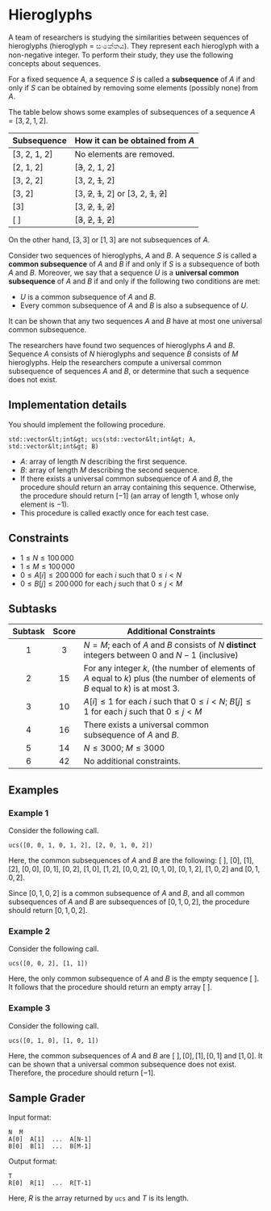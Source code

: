 # Hieroglyphs

A team of researchers is studying the similarities between sequences of hieroglyphs (hieroglyph = සංකේතය).
They represent each hieroglyph with a non-negative integer.
To perform their study,
 they use the following concepts about sequences.

For a fixed sequence $A$,
 a sequence $S$ is called a **subsequence** of $A$
 if and only if $S$ can be obtained
 by removing some elements (possibly none) from $A$.

The table below shows some examples of subsequences of a sequence $A = [3, 2, 1, 2]$.

| Subsequence    | How it can be obtained from $A$ |
|----------------|---------------------------------|
| [3, 2, 1, 2] | No elements are removed.
| [2, 1, 2]     | [<s>3</s>, 2, 1, 2]
| [3, 2, 2]     | [3, 2, <s>1</s>, 2]
| [3, 2]         | [3, <s>2</s>, <s>1</s>, 2] or [3, 2, <s>1</s>, <s>2</s>]
| [3]             | [3, <s>2</s>, <s>1</s>, <s>2</s>]
| [ ]              | [<s>3</s>, <s>2</s>, <s>1</s>, <s>2</s>]

On the other hand, $[3, 3]$ or $[1, 3]$ are not subsequences of $A$.

Consider two sequences of hieroglyphs, $A$ and $B$.
A sequence $S$ is called a **common subsequence** of $A$ and $B$
 if and only if $S$ is a subsequence of both $A$ and $B$.
Moreover, we say that a sequence $U$ is a **universal common subsequence** of $A$ and $B$
 if and only if the following two conditions are met:
* $U$ is a common subsequence of $A$ and $B$.
* Every common subsequence of $A$ and $B$ is also a subsequence of $U$.

It can be shown that any two sequences $A$ and $B$
 have at most one universal common subsequence.

The researchers have found two sequences of hieroglyphs $A$ and $B$.
Sequence $A$ consists of $N$ hieroglyphs
 and sequence $B$ consists of $M$ hieroglyphs.
Help the researchers compute
 a universal common subsequence of sequences $A$ and $B$,
 or determine that such a sequence does not exist.

## Implementation details

You should implement the following procedure.

```
std::vector&lt;int&gt; ucs(std::vector&lt;int&gt; A, std::vector&lt;int&gt; B)
```

* $A$: array of length $N$ describing the first sequence.
* $B$: array of length $M$ describing the second sequence.
* If there exists a universal common subsequence of $A$ and $B$,
   the procedure should return an array containing this sequence.
  Otherwise, the procedure should return $[-1]$
   (an array of length $1$, whose only element is $-1$).
* This procedure is called exactly once for each test case.

## Constraints

* $1 \leq N \leq 100\,000$
* $1 \leq M \leq 100\,000$
* $0 \leq A[i] \leq 200\,000$ for each $i$ such that $0 \leq i < N$
* $0 \leq B[j] \leq 200\,000$ for each $j$ such that $0 \leq j < M$

## Subtasks

| Subtask | Score  | Additional Constraints |
| :-----: | :----: | ---------------------- |
| 1       | $3$    | $N = M$; each of $A$ and $B$ consists of $N$ **distinct** integers between $0$ and $N-1$ (inclusive)
| 2       | $15$   | For any integer $k$, (the number of elements of $A$ equal to $k$) plus (the number of elements of $B$ equal to $k$) is at most $3$.
| 3       | $10$   | $A[i] \leq 1$ for each $i$ such that $0 \leq i < N$; $B[j] \leq 1$ for each $j$ such that $0 \leq j < M$
| 4       | $16$   | There exists a universal common subsequence of $A$ and $B$.
| 5       | $14$   | $N \leq 3000$; $M \leq 3000$
| 6       | $42$   | No additional constraints.

## Examples

### Example 1

Consider the following call.

```
ucs([0, 0, 1, 0, 1, 2], [2, 0, 1, 0, 2])
```

Here, the common subsequences of $A$ and $B$ are the following:
 $[\ ]$, $[0]$, $[1]$, $[2]$, $[0, 0]$, $[0, 1]$, $[0, 2]$, $[1, 0]$, $[1, 2]$, $[0, 0, 2]$, $[0, 1, 0]$, $[0, 1, 2]$, $[1, 0, 2]$ and $[0, 1, 0, 2]$.

Since $[0, 1, 0, 2]$ is a common subsequence of $A$ and $B$, and
 all common subsequences of $A$ and $B$ are subsequences of $[0, 1, 0, 2]$,
 the procedure should return $[0, 1, 0, 2]$.

### Example 2

Consider the following call.

```
ucs([0, 0, 2], [1, 1])
```

Here, the only common subsequence of $A$ and $B$ is the empty sequence $[\ ]$.
It follows that the procedure should return an empty array $[\ ]$.

### Example 3

Consider the following call.
```
ucs([0, 1, 0], [1, 0, 1])
```

Here, the common subsequences of $A$ and $B$ are
 $[\ ], [0], [1], [0, 1]$ and $[1, 0]$.
It can be shown that a universal common subsequence does not exist.
Therefore, the procedure should return $[-1]$.

## Sample Grader

Input format:

```
N  M
A[0]  A[1]  ...  A[N-1]
B[0]  B[1]  ...  B[M-1]
```

Output format:

```
T
R[0]  R[1]  ...  R[T-1]
```

Here, $R$ is the array returned by `ucs` and $T$ is its length.